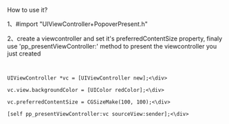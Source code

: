 <t>How to use it?</t>
<p>1、#import "UIViewController+PopoverPresent.h"</p>
<p>2、create a viewcontroller and set it's preferredContentSize property, finaly use 'pp_presentViewController:' method to present the viewcontroller you just created</p>
<code>
    <div>UIViewController *vc = [UIViewController new];<\div>
    <div>vc.view.backgroundColor = [UIColor redColor];<\div>
    <div>vc.preferredContentSize = CGSizeMake(100, 100);<\div>
    <div>[self pp_presentViewController:vc sourceView:sender];<\div>
</code>

    
